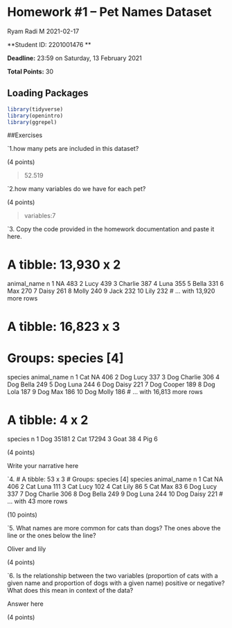 Homework \#1 – Pet Names Dataset
================
Ryam Radi M
2021-02-17

**Student ID: 2201001476 **

**Deadline:** 23:59 on Saturday, 13 February 2021

**Total Points:** 30

## Loading Packages

``` r
library(tidyverse)
library(openintro)
library(ggrepel)
```

\#\#Exercises

\`1.how many pets are included in this dataset?

(4 points)

> 52.519

\`2.how many variables do we have for each pet?

(4 points)

> variables:7

\`3. Copy the code provided in the homework documentation and paste it
here.

# A tibble: 13,930 x 2

animal\_name n <chr> <int> 1 NA 483 2 Lucy 439 3 Charlie 387 4 Luna 355
5 Bella 331 6 Max 270 7 Daisy 261 8 Molly 240 9 Jack 232 10 Lily 232 \#
… with 13,920 more rows

# A tibble: 16,823 x 3

# Groups: species \[4\]

species animal\_name n <chr> <chr> <int> 1 Cat NA 406 2 Dog Lucy 337 3
Dog Charlie 306 4 Dog Bella 249 5 Dog Luna 244 6 Dog Daisy 221 7 Dog
Cooper 189 8 Dog Lola 187 9 Dog Max 186 10 Dog Molly 186 \# … with
16,813 more rows

# A tibble: 4 x 2

species n <chr> <int> 1 Dog 35181 2 Cat 17294 3 Goat 38 4 Pig 6

(4 points)

Write your narrative here

\`4. \# A tibble: 53 x 3 \# Groups: species \[4\] species animal\_name n
<chr> <chr> <int> 1 Cat NA 406 2 Cat Luna 111 3 Cat Lucy 102 4 Cat Lily
86 5 Cat Max 83 6 Dog Lucy 337 7 Dog Charlie 306 8 Dog Bella 249 9 Dog
Luna 244 10 Dog Daisy 221 \# … with 43 more rows

(10 points)

\`5. What names are more common for cats than dogs? The ones above the
line or the ones below the line?

Oliver and lily

(4 points)

\`6. Is the relationship between the two variables (proportion of cats
with a given name and proportion of dogs with a given name) positive or
negative? What does this mean in context of the data?

Answer here

(4 points)
